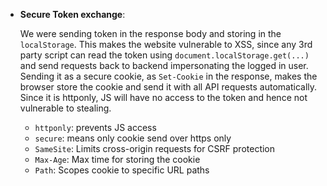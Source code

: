 - **Secure Token exchange**:
    
    We were sending token in the response body and storing in the `localStorage`. This makes
    the website vulnerable to XSS, since any 3rd party script can read the token using
    `document.localStorage.get(...)` and send requests back to backend impersonating the logged in user.
    Sending it as a secure cookie, as `Set-Cookie` in the response, makes the browser store the cookie and send it with all API requests automatically. Since it is httponly, JS will have no
    access to the token and hence not vulnerable to stealing. 

    - `httponly`: prevents JS access
    - `secure`:  means only cookie send over https only
    - `SameSite`: Limits cross-origin requests for CSRF protection
    - `Max-Age`: Max time for storing the cookie
    - `Path`: Scopes cookie to specific URL paths
